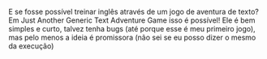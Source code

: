E se fosse possível treinar inglês através de um jogo de aventura de texto? Em Just Another Generic Text Adventure Game isso é possível! Ele é bem simples e curto, talvez tenha bugs (até porque esse é meu primeiro jogo), mas pelo menos a ideia é promissora (não sei se eu posso dizer o mesmo da execução)
